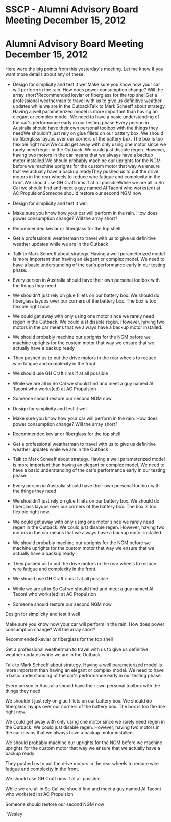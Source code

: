 # SSCP - Alumni Advisory Board Meeting December 15, 2012

# Alumni Advisory Board Meeting December 15, 2012

Here were the big points from this yesterday's meeting. Let me know if you want more details about any of these.

* Design for simplicity and test it wellMake sure you know how your car will perform in the rain. How does power consumption change? Will the array short?Recommended kevlar or fiberglass for the top shellGet a professional weatherman to travel with us to give us definitive weather updates while we are in the OutbackTalk to Mark Scheeff about strategy. Having a well parameterized model is more important than having an elegant or complex model. We need to have a basic understanding of the car's performance early in our testing phase.Every person in Australia should have their own personal toolbox with the things they needWe shouldn't just rely on glue fillets on our battery box. We should do fiberglass layups over our corners of the battery box. The box is too flexible right now.We could get away with only using one motor since we rarely need regen in the Outback. We could just disable regen. However, having two motors in the car means that we always have a backup motor installed.We should probably machine our uprights for the NGM before we machine uprights for the custom motor that way we ensure that we actually have a backup readyThey pushed us to put the drive motors in the rear wheels to reduce wire fatigue and complexity in the front.We should use GH Craft rims if at all possibleWhile we are all in So Cal we should find and meet a guy named Al Taconi who works(ed) at AC PropulsionSomeone should restore our second NGM now
* Design for simplicity and test it well
* Make sure you know how your car will perform in the rain. How does power consumption change? Will the array short?
* Recommended kevlar or fiberglass for the top shell
* Get a professional weatherman to travel with us to give us definitive weather updates while we are in the Outback
* Talk to Mark Scheeff about strategy. Having a well parameterized model is more important than having an elegant or complex model. We need to have a basic understanding of the car's performance early in our testing phase.
* Every person in Australia should have their own personal toolbox with the things they need
* We shouldn't just rely on glue fillets on our battery box. We should do fiberglass layups over our corners of the battery box. The box is too flexible right now.
* We could get away with only using one motor since we rarely need regen in the Outback. We could just disable regen. However, having two motors in the car means that we always have a backup motor installed.
* We should probably machine our uprights for the NGM before we machine uprights for the custom motor that way we ensure that we actually have a backup ready
* They pushed us to put the drive motors in the rear wheels to reduce wire fatigue and complexity in the front.
* We should use GH Craft rims if at all possible
* While we are all in So Cal we should find and meet a guy named Al Taconi who works(ed) at AC Propulsion
* Someone should restore our second NGM now

* Design for simplicity and test it well
* Make sure you know how your car will perform in the rain. How does power consumption change? Will the array short?
* Recommended kevlar or fiberglass for the top shell
* Get a professional weatherman to travel with us to give us definitive weather updates while we are in the Outback
* Talk to Mark Scheeff about strategy. Having a well parameterized model is more important than having an elegant or complex model. We need to have a basic understanding of the car's performance early in our testing phase.
* Every person in Australia should have their own personal toolbox with the things they need
* We shouldn't just rely on glue fillets on our battery box. We should do fiberglass layups over our corners of the battery box. The box is too flexible right now.
* We could get away with only using one motor since we rarely need regen in the Outback. We could just disable regen. However, having two motors in the car means that we always have a backup motor installed.
* We should probably machine our uprights for the NGM before we machine uprights for the custom motor that way we ensure that we actually have a backup ready
* They pushed us to put the drive motors in the rear wheels to reduce wire fatigue and complexity in the front.
* We should use GH Craft rims if at all possible
* While we are all in So Cal we should find and meet a guy named Al Taconi who works(ed) at AC Propulsion
* Someone should restore our second NGM now

Design for simplicity and test it well

Make sure you know how your car will perform in the rain. How does power consumption change? Will the array short?

Recommended kevlar or fiberglass for the top shell

Get a professional weatherman to travel with us to give us definitive weather updates while we are in the Outback

Talk to Mark Scheeff about strategy. Having a well parameterized model is more important than having an elegant or complex model. We need to have a basic understanding of the car's performance early in our testing phase.

Every person in Australia should have their own personal toolbox with the things they need

We shouldn't just rely on glue fillets on our battery box. We should do fiberglass layups over our corners of the battery box. The box is too flexible right now.

We could get away with only using one motor since we rarely need regen in the Outback. We could just disable regen. However, having two motors in the car means that we always have a backup motor installed.

We should probably machine our uprights for the NGM before we machine uprights for the custom motor that way we ensure that we actually have a backup ready

They pushed us to put the drive motors in the rear wheels to reduce wire fatigue and complexity in the front.

We should use GH Craft rims if at all possible

While we are all in So Cal we should find and meet a guy named Al Taconi who works(ed) at AC Propulsion

Someone should restore our second NGM now

-Wesley


